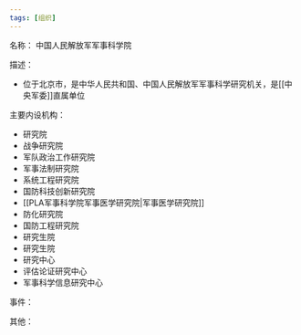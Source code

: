 ```yaml
---
tags: [组织]
---
```


名称：
中国人民解放军军事科学院

描述：
- 位于北京市，是中华人民共和国、中国人民解放军军事科学研究机关，是[[中央军委]]直属单位

主要内设机构：
- 研究院
- 战争研究院
- 军队政治工作研究院
- 军事法制研究院
- 系统工程研究院
- 国防科技创新研究院
- [[PLA军事科学院军事医学研究院|军事医学研究院]]
- 防化研究院
- 国防工程研究院
- 研究生院
- 研究生院
- 研究中心
- 评估论证研究中心
- 军事科学信息研究中心

事件：

其他：
